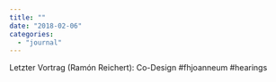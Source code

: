 ```yaml
---
title: ""
date: "2018-02-06"
categories: 
  - "journal"
---
```


Letzter Vortrag (Ramón Reichert): Co-Design #fhjoanneum #hearings
